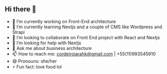 ## Hi there 👋

<!--
**iaracordeiro/iaracordeiro** is a ✨ _special_ ✨ repository because its `README.md` (this file) appears on your GitHub profile.
Here are some ideas to get you started:
-->

- 🔭 I’m currently working on Front-End architecture
- 🌱 I’m currently learning Nextjs and a couple of CMS like Wordpress and Strapi
- 👯 I’m looking to collaborate on Front End project with React and Nextjs
- 🤔 I’m looking for help with Nextjs
- 💬 Ask me about business architecture
- 📫 How to reach me: cordeiroiarahk@gmail.com | +55(11)993545910
- 😄 Pronouns: she/her
- ⚡ Fun fact: love food lol

